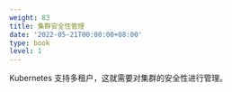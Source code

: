 ```yaml
---
weight: 83
title: 集群安全性管理
date: '2022-05-21T00:00:00+08:00'
type: book
level: 1
---
```


Kubernetes 支持多租户，这就需要对集群的安全性进行管理。
